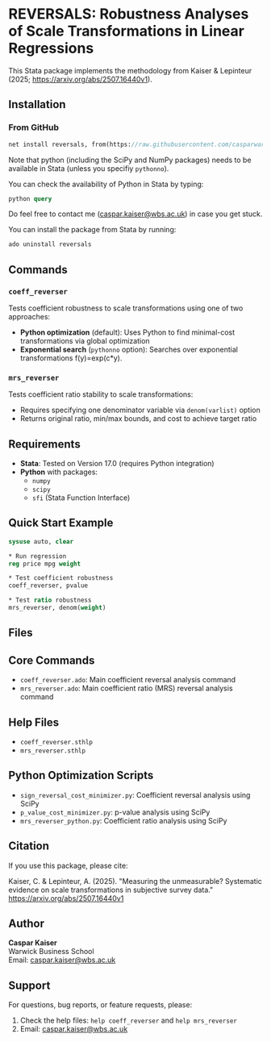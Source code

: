 # REVERSALS: Robustness Analyses of Scale Transformations in Linear Regressions

This Stata package implements the methodology from Kaiser & Lepinteur (2025; https://arxiv.org/abs/2507.16440v1).

## Installation

### From GitHub
```stata
net install reversals, from(https://raw.githubusercontent.com/casparwarwick/reversals/main/)
```

Note that python (including the SciPy and NumPy packages) needs to be available in Stata (unless you specifiy `pythonno`).

You can check the availability of Python in Stata by typing:

```stata
python query
```
Do feel free to contact me (caspar.kaiser@wbs.ac.uk) in case you get stuck. 

You can install the package from Stata by running:

```stata
ado uninstall reversals
```

## Commands

### `coeff_reverser`
Tests coefficient robustness to scale transformations using one of two approaches:

- **Python optimization** (default): Uses Python to find minimal-cost transformations via global optimization
- **Exponential search** (`pythonno` option): Searches over exponential transformations f(y)=exp(c*y).

### `mrs_reverser` 
Tests coefficient ratio stability to scale transformations:

- Requires specifying one denominator variable via `denom(varlist)` option
- Returns original ratio, min/max bounds, and cost to achieve target ratio

## Requirements

- **Stata**: Tested on Version 17.0 (requires Python integration)
- **Python** with packages:
  - `numpy`
  - `scipy` 
  - `sfi` (Stata Function Interface)

## Quick Start Example

```stata
sysuse auto, clear

* Run regression
reg price mpg weight

* Test coefficient robustness
coeff_reverser, pvalue

* Test ratio robustness  
mrs_reverser, denom(weight)
```

## Files

## Core Commands
- `coeff_reverser.ado`: Main coefficient reversal analysis command
- `mrs_reverser.ado`: Main coefficient ratio (MRS) reversal analysis command  

## Help Files
- `coeff_reverser.sthlp`
- `mrs_reverser.sthlp`

## Python Optimization Scripts  
- `sign_reversal_cost_minimizer.py`: Coefficient reversal analysis using SciPy
- `p_value_cost_minimizer.py`:  p-value analysis using SciPy
- `mrs_reverser_python.py`: Coefficient ratio analysis using SciPy

## Citation

If you use this package, please cite:

Kaiser, C. & Lepinteur, A. (2025). "Measuring the unmeasurable? Systematic evidence on scale transformations in subjective survey data." https://arxiv.org/abs/2507.16440v1

## Author

**Caspar Kaiser**  
Warwick Business School  
Email: caspar.kaiser@wbs.ac.uk

## Support

For questions, bug reports, or feature requests, please:
1. Check the help files: `help coeff_reverser` and `help mrs_reverser`
2. Email: caspar.kaiser@wbs.ac.uk
